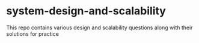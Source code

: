 # system-design-and-scalability
This repo contains various design and scalability questions along with their solutions for practice
